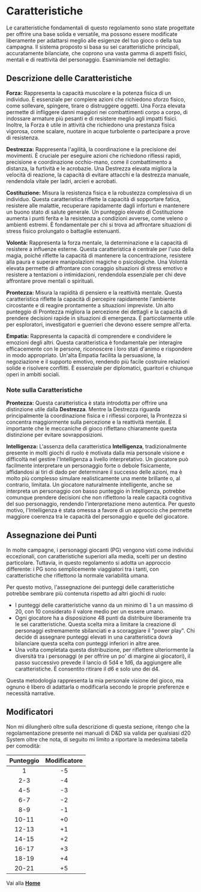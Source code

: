 # Caratteristiche
Le caratteristiche fondamentali di questo regolamento sono state progettate per offrire una base solida e versatile, ma possono essere modificate liberamente per adattarsi meglio alle esigenze del tuo gioco o della tua campagna. Il sistema proposto si basa su sei caratteristiche principali, accuratamente bilanciate, che coprono una vasta gamma di aspetti fisici, mentali e di reattività del personaggio. Esaminiamole nel dettaglio:

## Descrizione delle Caratteristiche

**Forza:** Rappresenta la capacità muscolare e la potenza fisica di un individuo. È essenziale per compiere azioni che richiedono sforzo fisico, come sollevare, spingere, tirare o distruggere oggetti. Una Forza elevata permette di infliggere danni maggiori nei combattimenti corpo a corpo, di indossare armature più pesanti e di resistere meglio agli impatti fisici. Inoltre, la Forza è utile in attività che richiedono una prestanza fisica vigorosa, come scalare, nuotare in acque turbolente o partecipare a prove di resistenza.  

**Destrezza:** Rappresenta l'agilità, la coordinazione e la precisione dei movimenti. È cruciale per eseguire azioni che richiedono riflessi rapidi, precisione e coordinazione occhio-mano, come il combattimento a distanza, la furtività e le acrobazie. Una Destrezza elevata migliora la velocità di reazione, la capacità di evitare attacchi e la destrezza manuale, rendendola vitale per ladri, arcieri e acrobati.  

**Costituzione:** Misura la resistenza fisica e la robustezza complessiva di un individuo. Questa caratteristica riflette la capacità di sopportare fatica, resistere alle malattie, recuperare rapidamente dagli infortuni e mantenere un buono stato di salute generale. Un punteggio elevato di Costituzione aumenta i punti ferita e la resistenza a condizioni avverse, come veleno o ambienti estremi. È fondamentale per chi si trova ad affrontare situazioni di stress fisico prolungato o battaglie estenuanti.  

**Volontà:** Rappresenta la forza mentale, la determinazione e la capacità di resistere a influenze esterne. Questa caratteristica è centrale per l'uso della magia, poiché riflette la capacità di mantenere la concentrazione, resistere alla paura e superare manipolazioni magiche o psicologiche. Una Volontà elevata permette di affrontare con coraggio situazioni di stress emotivo e resistere a tentazioni o intimidazioni, rendendola essenziale per chi deve affrontare prove mentali o spirituali.  

**Prontezza:** Misura la rapidità di pensiero e la reattività mentale. Questa caratteristica riflette la capacità di percepire rapidamente l'ambiente circostante e di reagire prontamente a situazioni impreviste. Un alto punteggio di Prontezza migliora la percezione dei dettagli e la capacità di prendere decisioni rapide in situazioni di emergenza. È particolarmente utile per esploratori, investigatori e guerrieri che devono essere sempre all'erta.  

**Empatia:** Rappresenta la capacità di comprendere e condividere le emozioni degli altri. Questa caratteristica è fondamentale per interagire efficacemente con le persone, riconoscere i loro stati d'animo e rispondere in modo appropriato. Un'alta Empatia facilita la persuasione, la negoziazione e il supporto emotivo, rendendo più facile costruire relazioni solide e risolvere conflitti. È essenziale per diplomatici, guaritori e chiunque operi in ambiti sociali.  

### Note sulla Caratteristiche
**Prontezza:** Questa caratteristica è stata introdotta per offrire una distinzione utile dalla **Destrezza**. Mentre la Destrezza riguarda principalmente la coordinazione fisica e i riflessi corporei, la Prontezza si concentra maggiormente sulla percezione e la reattività mentale. È importante che le meccaniche di gioco riflettano chiaramente questa distinzione per evitare sovrapposizioni.

**Intelligenza:** L'assenza della caratteristica **Intelligenza**, tradizionalmente presente in molti giochi di ruolo è motivata dalla mia personale visione e difficoltà nel gestire l'Intelligenza a livello interpretativo. Un giocatore può facilmente interpretare un personaggio forte o debole fisicamente, affidandosi ai tiri di dado per determinare il successo delle azioni, ma è molto più complesso simulare realisticamente una mente brillante o, al contrario, limitata. Un giocatore naturalmente intelligente, anche se interpreta un personaggio con basso punteggio in Intelligenza, potrebbe comunque prendere decisioni che non riflettono la reale capacità cognitiva del suo personaggio, rendendo l'interpretazione meno autentica. Per questo motivo, l'Intelligenza è stata omessa a favore di un approccio che permette maggiore coerenza tra le capacità del personaggio e quelle del giocatore.

## Assegnazione dei Punti
In molte campagne, i personaggi giocanti (PG) vengono visti come individui eccezionali, con caratteristiche superiori alla media, scelti per un destino particolare. Tuttavia, in questo regolamento si adotta un approccio differente: i PG sono semplicemente viaggiatori tra i tanti, con caratteristiche che riflettono la normale variabilità umana.

Per questo motivo, l'assegnazione dei punteggi delle caratteristiche potrebbe sembrare più contenuta rispetto ad altri giochi di ruolo:

- I punteggi delle caratteristiche vanno da un minimo di 1 a un massimo di 20, con 10 considerato il valore medio per un essere umano.
- Ogni giocatore ha a disposizione 48 punti da distribuire liberamente tra le sei caratteristiche. Questa scelta mira a limitare la creazione di personaggi estremamente sbilanciati e a scoraggiare il "power play". Chi decide di assegnare punteggi elevati in una caratteristica dovrà bilanciare questa scelta con punteggi inferiori in altre aree.
- Una volta completata questa distribuzione, per riflettere ulteriormente la diversità tra i personaggi (e per offrire un po' di margine ai giocatori), il passo successivo prevede il lancio di 5d4 e 1d6, da aggiungere alle caratteristiche. È consentito ritirare il d6 e solo uno dei d4.

Questa metodologia rappresenta la mia personale visione del gioco, ma ognuno è libero di adattarla o modificarla secondo le proprie preferenze e necessità narrative.

## Modificatori
Non mi dilungherò oltre sulla descrizione di questa sezione, ritengo che la regolamentazione presente nei manuali di D&D sia valida per qualsiasi d20 System oltre che nota, di seguito mi limito a riportare la medesima tabella per comodità:

| Punteggio	| Modificatore |
| :-------: | :----------: |
| 1         |	-5           |
| 2-3       | -4           |
| 4-5       |	-3           |
| 6-7       |	-2           |
| 8-9       |	-1           |
| 10-11     |	+0           |
| 12-13     |	+1           |
| 14-15     |	+2           |
| 16-17     | +3           |
| 18-19     |	+4           |
| 20-21     | +5           |

Vai alla [**Home**](https://crypticsentinel.github.io/Open-Source-GDR/)
